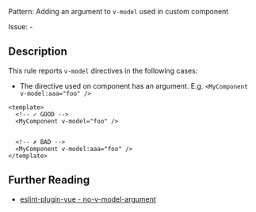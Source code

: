 Pattern: Adding an argument to `v-model` used in custom component

Issue: -

## Description

This rule reports `v-model` directives in the following cases:

- The directive used on component has an argument. E.g. `<MyComponent v-model:aaa="foo" />`

<eslint-code-block :rules="{'vue/no-v-model-argument': ['error']}">

```vue
<template>
  <!-- ✓ GOOD -->
  <MyComponent v-model="foo" />


  <!-- ✗ BAD -->
  <MyComponent v-model:aaa="foo" />
</template>
```

</eslint-code-block>

## Further Reading

* [eslint-plugin-vue - no-v-model-argument](https://eslint.vuejs.org/rules/no-v-model-argument.html)
